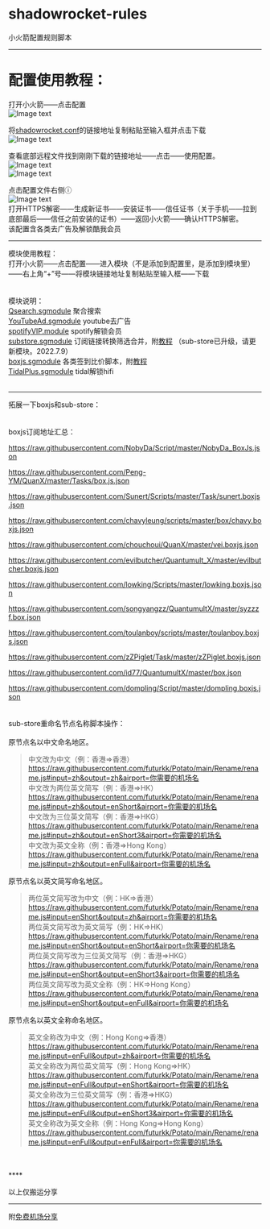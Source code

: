 # shadowrocket-rules
小火箭配置规则脚本  
****
# 配置使用教程：  
打开小火箭——点击配置  
![Image text](https://github.com/deezertidal/shadowrocket-rules/blob/main/IMG/1.png)  

将[shadowrocket.conf](https://raw.githubusercontent.com/deezertidal/shadowrocket-rules/main/shadowrocket.conf)的链接地址复制粘贴至输入框并点击下载  
![Image text](https://github.com/deezertidal/shadowrocket-rules/blob/main/IMG/2.png)  

查看底部远程文件找到刚刚下载的链接地址——点击——使用配置。  
![Image text](https://github.com/deezertidal/shadowrocket-rules/blob/main/IMG/3.png)  
![Image text](https://github.com/deezertidal/shadowrocket-rules/blob/main/IMG/4.png)  

点击配置文件右侧ⓘ  
![Image text](https://github.com/deezertidal/shadowrocket-rules/blob/main/IMG/5.png)  
打开HTTPS解密——生成新证书——安装证书——信任证书（关于手机——拉到底部最后——信任之前安装的证书）——返回小火箭——确认HTTPS解密。   
该配置含各类去广告及解锁酷我会员
****
模块使用教程：  
打开小火箭——点击配置——进入模块（不是添加到配置里，是添加到模块里）——右上角“+”号——将模块链接地址复制粘贴至输入框——下载  
<br>
<br>
模块说明：  
[Qsearch.sgmodule](https://raw.githubusercontent.com/deezertidal/shadowrocket-rules/main/modules/Qsearch.sgmodule) 聚合搜索  
[YouTubeAd.sgmodule](https://raw.githubusercontent.com/deezertidal/shadowrocket-rules/main/modules/YouTubeAd.sgmodule) youtube去广告  
[spotifyVIP.module](https://raw.githubusercontent.com/deezertidal/shadowrocket-rules/main/modules/spotifyVIP.module) spotify解锁会员  
[substore.sgmodule](https://raw.githubusercontent.com/deezertidal/shadowrocket-rules/main/modules/substore.sgmodule) 订阅链接转换筛选合并，附[教程](https://www.notion.so/Sub-Store-6259586994d34c11a4ced5c406264b46)  （sub-store已升级，请更新模块。2022.7.9）  
[boxjs.sgmodule](https://raw.githubusercontent.com/deezertidal/shadowrocket-rules/main/modules/boxjs.sgmodule) 各类签到比价脚本，附[教程](https://github.com/chavyleung/scripts#boxjs)  
[TidalPlus.sgmodule](https://raw.githubusercontent.com/deezertidal/shadowrocket-rules/main/modules/TidalPlus.sgmodule) tidal解锁hifi
<br>
<br>
****
拓展一下boxjs和sub-store：  
<br>
<br>
boxjs订阅地址汇总：  

https://raw.githubusercontent.com/NobyDa/Script/master/NobyDa_BoxJs.json

https://raw.githubusercontent.com/Peng-YM/QuanX/master/Tasks/box.js.json

https://raw.githubusercontent.com/Sunert/Scripts/master/Task/sunert.boxjs.json

https://raw.githubusercontent.com/chavyleung/scripts/master/box/chavy.boxjs.json

https://raw.githubusercontent.com/chouchoui/QuanX/master/vei.boxjs.json

https://raw.githubusercontent.com/evilbutcher/Quantumult_X/master/evilbutcher.boxjs.json

https://raw.githubusercontent.com/lowking/Scripts/master/lowking.boxjs.json

https://raw.githubusercontent.com/songyangzz/QuantumultX/master/syzzzf.box.json

https://raw.githubusercontent.com/toulanboy/scripts/master/toulanboy.boxjs.json

https://raw.githubusercontent.com/zZPiglet/Task/master/zZPiglet.boxjs.json

https://raw.githubusercontent.com/id77/QuantumultX/master/box.json

https://raw.githubusercontent.com/dompling/Script/master/dompling.boxjs.json
<br>
<br>
<br>
sub-store重命名节点名称脚本操作：  
<br>
原节点名以中文命名地区。
 > 中文改为中文（例：香港=>香港）
 > https://raw.githubusercontent.com/futurkk/Potato/main/Rename/rename.js#input=zh&output=zh&airport=你需要的机场名  
 > 中文改为两位英文简写（例：香港=>HK）
 > https://raw.githubusercontent.com/futurkk/Potato/main/Rename/rename.js#input=zh&output=enShort&airport=你需要的机场名  
 > 中文改为三位英文简写（例：香港=>HKG）
 > https://raw.githubusercontent.com/futurkk/Potato/main/Rename/rename.js#input=zh&output=enShort3&airport=你需要的机场名  
 > 中文改为英文全称（例：香港=>Hong Kong）
 > https://raw.githubusercontent.com/futurkk/Potato/main/Rename/rename.js#input=zh&output=enFull&airport=你需要的机场名  

 原节点名以英文简写命名地区。
 > 两位英文简写改为中文（例：HK=>香港）
 > https://raw.githubusercontent.com/futurkk/Potato/main/Rename/rename.js#input=enShort&output=zh&airport=你需要的机场名  
 > 两位英文简写改为英文简写（例：HK=>HK）
 > https://raw.githubusercontent.com/futurkk/Potato/main/Rename/rename.js#input=enShort&output=enShort&airport=你需要的机场名  
 > 两位英文简写改为三位英文简写（例：香港=>HKG）
 > https://raw.githubusercontent.com/futurkk/Potato/main/Rename/rename.js#input=enShort&output=enShort3&airport=你需要的机场名  
 > 两位英文简写改为英文全称（例：HK=>Hong Kong）
 > https://raw.githubusercontent.com/futurkk/Potato/main/Rename/rename.js#input=enShort&output=enFull&airport=你需要的机场名  

 原节点名以英文全称命名地区。
 > 英文全称改为中文（例：Hong Kong=>香港）
 > https://raw.githubusercontent.com/futurkk/Potato/main/Rename/rename.js#input=enFull&output=zh&airport=你需要的机场名  
 > 英文全称改为两位英文简写（例：Hong Kong=>HK）
 > https://raw.githubusercontent.com/futurkk/Potato/main/Rename/rename.js#input=enFull&output=enShort&airport=你需要的机场名  
 > 英文全称改为三位英文简写（例：香港=>HKG）
 > https://raw.githubusercontent.com/futurkk/Potato/main/Rename/rename.js#input=enFull&output=enShort3&airport=你需要的机场名  
 > 英文全称改为英文全称（例：Hong Kong=>Hong Kong）
 > https://raw.githubusercontent.com/futurkk/Potato/main/Rename/rename.js#input=enFull&output=enFull&airport=你需要的机场名  

<br>
<br>
****

以上仅搬运分享
****
附[免费机场分享](https://github.com/deezertidal/freevpn/blob/main/README.md)
